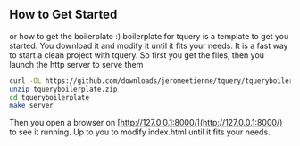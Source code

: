 ## How to Get Started

or how to get the boilerplate :)
boilerplate for tquery is a template to get you started. You download it and
modify it until it fits your needs. It is a fast way to start a
clean project with tquery.
So first you get the files, then you launch the http server to serve them

```bash
curl -OL https://github.com/downloads/jeromeetienne/tquery/tqueryboilerplate.zip
unzip tqueryboilerplate.zip
cd tqueryboilerplate
make server

```

Then you open a browser on [http://127.0.0.1:8000/](http://127.0.0.1:8000/) to
see it running. Up to you to modify index.html until it fits your needs.

